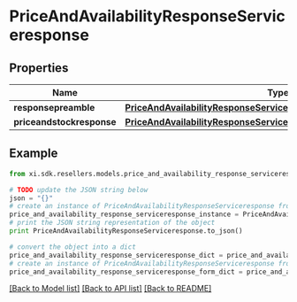 # PriceAndAvailabilityResponseServiceresponse


## Properties

Name | Type | Description | Notes
------------ | ------------- | ------------- | -------------
**responsepreamble** | [**PriceAndAvailabilityResponseServiceresponseResponsepreamble**](PriceAndAvailabilityResponseServiceresponseResponsepreamble.md) |  | [optional] 
**priceandstockresponse** | [**PriceAndAvailabilityResponseServiceresponsePriceandstockresponse**](PriceAndAvailabilityResponseServiceresponsePriceandstockresponse.md) |  | [optional] 

## Example

```python
from xi.sdk.resellers.models.price_and_availability_response_serviceresponse import PriceAndAvailabilityResponseServiceresponse

# TODO update the JSON string below
json = "{}"
# create an instance of PriceAndAvailabilityResponseServiceresponse from a JSON string
price_and_availability_response_serviceresponse_instance = PriceAndAvailabilityResponseServiceresponse.from_json(json)
# print the JSON string representation of the object
print PriceAndAvailabilityResponseServiceresponse.to_json()

# convert the object into a dict
price_and_availability_response_serviceresponse_dict = price_and_availability_response_serviceresponse_instance.to_dict()
# create an instance of PriceAndAvailabilityResponseServiceresponse from a dict
price_and_availability_response_serviceresponse_form_dict = price_and_availability_response_serviceresponse.from_dict(price_and_availability_response_serviceresponse_dict)
```
[[Back to Model list]](../README.md#documentation-for-models) [[Back to API list]](../README.md#documentation-for-api-endpoints) [[Back to README]](../README.md)


